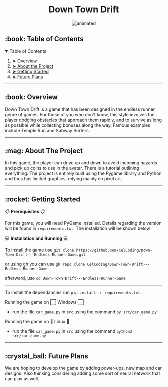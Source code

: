 <h1 align = "center">
Down Town Drift
</h1>

<p align = 'center'>
<img src= "https://i.postimg.cc/SK42297N/dtd-gif.gif" alt = "animated"/>
</p>

 <!-- TABLE OF CONTENTS -->
<h2 id="table-of-contents"> :book: Table of Contents</h2>

<details open="open">
  <summary>Table of Contents</summary>
  <ol>
    <li><a href="#overview"> ➤ Overview</a></li>
    <li><a href="#about-the-project"> ➤ About the Project </a></li>
    <li><a href="#getting-started"> ➤ Getting Started</a></li>
    <li><a href="#future-plans"> ➤ Future Plans</a></li> 
  </ol>
</details>


---

<!-- OVERVIEW -->
<h2 id="overview"> :book: Overview</h2>

Down Town Drift is a game that has been designed in the endless runner genre of games. For those of you who don't know, this style involves the player dodging obstacles that approach them rapidly, and to survive as long as possible while collecting bonuses along the way. Famous examples include Temple Run and Subway Surfers.

---

<!-- ABOUT THE PROJECT -->
<h2 id="about-the-project"> :mag: About The Project</h2>

In this game, the player can drive up and down to avoid incoming hazards and pick up coins to use in the avatar. There is a tutorial outlining everything. The project is entirely built using the Pygame library and Python and thus has limited graphics, relying mainly on pixel art.

---

<!-- Getting Started -->
<h2 id="getting-started"> :rocket: Getting Started</h2>

📋 **Prerequisites** 📋

For this game, you will need PyGame installed. Details regarding the version will be found in `requirements.txt`. The installation will be shown below

💻 **Installation and Running** 💻

 To install the game use `git clone https://github.com/CelCoding/Down-Town-Drift---Endless-Runner-Game.git` 
 
 or using gh you can use `gh repo clone CelCoding/Down-Town-Drift---Endless-Runner-Game`
 
 afterward, use `cd Down-Town-Drift---Endless-Runner-Game`

 ---

 To install the dependancies run `pip install -r requirements.txt`. 

 Running the game on ⬜ Windows ⬜

 * run the file `car_game.py` in `src` using the command `py src/car_game.py`

 Running the game on 🐧 Linux 🐧

 * run the file `car_game.py` in `src` using the command `python3 src/car_game.py`

---
<!-- Future Plans -->
<h2 id="future-plans"> :crystal_ball: Future Plans</h2>

We are hoping to develop the game by adding power-ups, new map and car designs. Also thinking considering adding some sort of neural network that can play as well.
